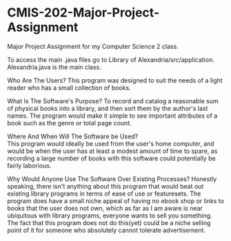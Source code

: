 # CMIS-202-Major-Project-Assignment
Major Project Assignment for my Computer Science 2 class.


To access the main .java files go to Library of Alexandria/src/application. Alexandria.java is the main class.

Who Are The Users?
  This program was designed to suit the needs of a light reader who has a small collection of books.
  
What Is The Software's Purpose?
  To record and catalog a reasonable sum of physical books into a library, and then sort them by the author's last names. The program would make it simple to see 
  important attributes of a book such as the genre or total page count.

Where And When Will The Software be Used?  
  This program would ideally be used from the user's home computer, and would be when the user has at least a modest amount of time to spare, as recording a large 
  number of books with this software could potentially be fairly laborious.

Why Would Anyone Use The Software Over Existing Processes?
  Honestly speaking, there isn't anything about this program that would beat out existing library programs in terms of ease of use or featuresets. The program does 
  have a small niche appeal of having no ebook shop or links to books that the user does not own, which as far as I am aware is near ubiquitous with library 
  programs, everyone wants to sell you something. The fact that this program does not do this(yet) could be a niche selling point of it for someone who absolutely 
  cannot tolerate advertisement.
